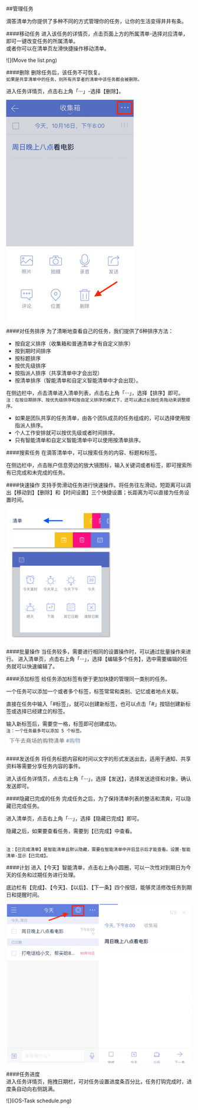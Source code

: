 ##管理任务

滴答清单为你提供了多种不同的方式管理你的任务，让你的生活变得井井有条。

####移动任务
进入该任务的详情页，点击页面上方的所属清单-选择对应清单，即可一键改变任务的所属清单。
<br >或者你可以在清单页左滑快捷操作移动清单。

![](Move the list.png)

####删除
删除任务后，该任务不可恢复。
<br>`如果是共享清单中的任务，则所有共享者的清单中该任务都会被删除。`

进入任务详情页，点击右上角「···」-选择【删除】。

![](Delete.png)

####对任务排序
为了清晰地查看自己的任务，我们提供了6种排序方法：
* 按自定义排序（收集箱和普通清单才有自定义排序）
* 按到期时间排序
* 按标题排序
* 按优先级排序
* 按指派人排序（共享清单中才会出现）
* 按清单排序（智能清单和自定义智能清单中才会出现）。

在侧边栏中，点击清单进入清单列表，点击右上角「···」，选择【排序】即可。
<br >`注：在按日期排序、按优先级排序和按自定义排序的模式下，还可以通过长按任务拖动来调整顺序。`

* 如果是团队共享的任务清单，由各个团队成员的任务组成的，可以选择使用按指派人排序。
* 个人工作安排就可以按优先级或者时间排序。
* 只有智能清单和自定义智能清单中可以使用按清单排序。

####搜索任务
在滴答清单中，可以搜索任务的内容、标题和标签。

在侧边栏中，点击账户信息旁边的放大镜图标，输入关键词或者标签，即可搜索所有已完成和未完成的任务。

####快速操作
支持手势滑动任务进行快速操作。将任务往左滑动，短距离可以调出【移动到】【删除】和【时间设置】三个快捷设置；长距离为可以直接为任务设置时间。

<img src="../images/images_ios2.6/image4301.png" title="滑动" width="300" />

####批量操作
当任务较多，需要进行相同的设置操作时，可以通过批量操作来进行。
进入清单页，点击右上角「···」，选择【编辑多个任务】，选中需要编辑的任务就可以快速编辑了。

####添加标签
给任务添加标签有便于更加快捷的管理同一类别的任务。

一个任务可以添加一个或者多个标签，标签常常和类别、记忆或者地点关联。

直接在任务中输入「#标签」，就可以创建新标签，也可以点击「#」按钮创建新标签或选择已经建立的标签。

输入新标签后，需要空一格，标签即可创建成功。
<br>`注：一个任务最多可以添加 5 个标签。`
<img src="../images/image4307.jpg" title="标签举例" width="300"/>

####发送任务
将任务标题内容和时间以文字的形式发送出去，适用于通知、共享资料等需要分享任务内容的事件。

进入该任务详情页，点击右上角「···」，选择【发送】，选择发送途径和对象，确认发送即可。

####隐藏已完成的任务
完成任务之后，为了保持清单列表的整洁和清爽，可以隐藏已完成任务。

进入清单页，点击右上角「···」，选择【隐藏已完成】即可。

隐藏之后，如果要查看任务，需要到【已完成】中查看。

<br>`注：【已完成清单】是智能清单且默认隐藏，需要在智能清单中开启显示后才能查看。设置-智能清单-显示【已完成】。`

####计划
进入【今天】智能清单，点击右上角小圆圈，可以一次性对到期日为今天的任务和过期任务进行处理。

底边栏有【完成】、【今天】、【以后】、【下一条】四个按钮，能够灵活修改任务到期日和提醒时间。

![](Plan.png)

 ####任务进度 
<br >进入任务详情页，拖拽日期栏，可对任务设置进度条百分比，任务打钩完成时，进度条自动向右侧跳满。 

![](iOS-Task schedule.png)

